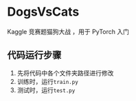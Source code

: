 # DogsVsCats
Kaggle 竞赛题猫狗大战 ，用于 PyTorch 入门

## 代码运行步骤
1. 先将代码中各个文件夹路径进行修改
2. 训练时，运行`train.py`
3. 测试时，运行`test.py`
